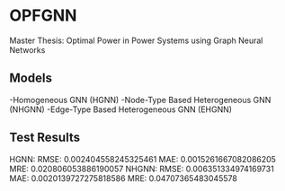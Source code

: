 # OPFGNN
Master Thesis: Optimal Power in Power Systems using Graph Neural Networks

## Models
  -Homogeneous GNN (HGNN)
  -Node-Type Based Heterogeneous GNN (NHGNN)
  -Edge-Type Based Heterogeneous GNN (EHGNN)

## Test Results
HGNN: RMSE: 0.002404558245325461 MAE: 0.0015261667082086205 MRE: 0.020806053886190057
NHGNN: RMSE: 0.006351334974169731 MAE: 0.0020139727275818586 MRE: 0.04707365483045578
